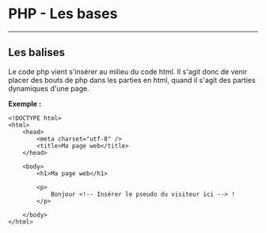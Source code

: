 # PHP - Les bases
---

## Les balises
Le code php vient s'insérer au milieu du code html. Il s'agit donc de venir placer des bouts de php dans les parties en html, quand il s'agit des parties dynamiques d'une page. 

**Exemple :**
```
<!DOCTYPE html>
<html>
    <head>
        <meta charset="utf-8" />
        <title>Ma page web</title>
    </head>
    
    <body>
        <h1>Ma page web</h1>
        
        <p>
            Bonjour <!-- Insérer le pseudo du visiteur ici --> !
        </p>

    </body>
</html>
```